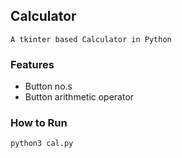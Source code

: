 ## Calculator

```
A tkinter based Calculator in Python
```
### Features
* Button no.s
* Button arithmetic operator


### How to Run
```
python3 cal.py
```